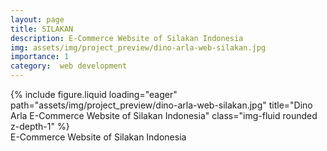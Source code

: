 ```yaml
---
layout: page
title: SILAKAN
description: E-Commerce Website of Silakan Indonesia
img: assets/img/project_preview/dino-arla-web-silakan.jpg
importance: 1
category:  web development
---
```


<div class="row">
    <div class="col-sm mt-3 mt-md-0">
        {% include figure.liquid loading="eager" path="assets/img/project_preview/dino-arla-web-silakan.jpg" title="Dino Arla E-Commerce Website of Silakan Indonesia" class="img-fluid rounded z-depth-1" %}
    </div>
</div>
<div class="caption">
    E-Commerce Website of Silakan Indonesia
</div>


